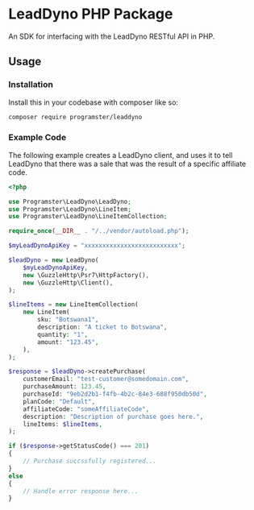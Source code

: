 LeadDyno PHP Package
====================

An SDK for interfacing with the LeadDyno RESTful API in PHP. 


## Usage

### Installation
Install this in your codebase with composer like so:

```bash
composer require programster/leaddyno
```

### Example Code
The following example creates a LeadDyno client, and uses it to tell LeadDyno that there was a sale
that was the result of a specific affiliate code.

```php
<?php

use Programster\LeadDyno\LeadDyno;
use Programster\LeadDyno\LineItem;
use Programster\LeadDyno\LineItemCollection;

require_once(__DIR__ . "/../vendor/autoload.php");

$myLeadDynoApiKey = "xxxxxxxxxxxxxxxxxxxxxxxxxx";

$leadDyno = new LeadDyno(
    $myLeadDynoApiKey,
    new \GuzzleHttp\Psr7\HttpFactory(),
    new \GuzzleHttp\Client(),
);

$lineItems = new LineItemCollection(
    new LineItem(
        sku: "Botswana1",
        description: "A ticket to Botswana",
        quantity: "1",
        amount: "123.45",
    ),
);

$response = $leadDyno->createPurchase(
    customerEmail: "test-customer@somedomain.com",
    purchaseAmount: 123.45,
    purchaseId: "9eb2d2b1-f4fb-4b2c-84e3-688f950db50d",
    planCode: "Default",
    affiliateCode: "someAffiliateCode",
    description: "Description of purchase goes here.",
    lineItems: $lineItems,
);

if ($response->getStatusCode() === 201)
{
    // Purchase succssfully registered...
}
else
{
    // Handle error response here...
}
```
